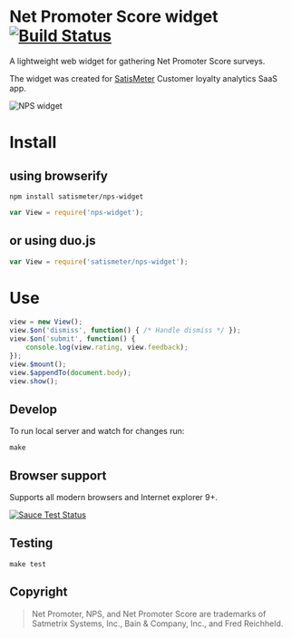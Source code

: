 # Net Promoter Score widget [![Build Status](https://travis-ci.org/satismeter/nps-widget.svg?branch=master)](https://travis-ci.org/satismeter/nps-widget)

A lightweight web widget for gathering Net Promoter Score surveys.

The widget was created for [SatisMeter](http://www.satismeter.com)
Customer loyalty analytics SaaS app.

![NPS widget](https://raw.githubusercontent.com/satismeter/nps-widget/gh-pages/rating.png)

# Install

## using browserify

```
npm install satismeter/nps-widget
```

```js
var View = require('nps-widget');
```


## or using duo.js

```js
var View = require('satismeter/nps-widget');
```
# Use

```js
view = new View();
view.$on('dismiss', function() { /* Handle dismiss */ });
view.$on('submit', function() {
    console.log(view.rating, view.feedback);
});
view.$mount();
view.$appendTo(document.body);
view.show();
```

## Develop

To run local server and watch for changes run:

```
make
```

## Browser support
Supports all modern browsers and Internet explorer 9+.

[![Sauce Test Status](https://saucelabs.com/browser-matrix/nps-widget.svg)](https://saucelabs.com/u/nps-widget)

## Testing
```
make test
```

## Copyright

> Net Promoter, NPS, and Net Promoter Score are trademarks of
> Satmetrix Systems, Inc., Bain & Company, Inc., and Fred Reichheld.
